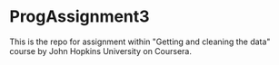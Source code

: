 # ProgAssignment3
This is the repo for assignment within "Getting and cleaning the data" course by John Hopkins University on Coursera.
